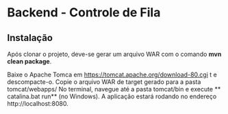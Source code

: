 # Backend - Controle de Fila

## Instalação
Após clonar o projeto, deve-se gerar um arquivo WAR com o comando **mvn clean package**.

Baixe o Apache Tomca em https://tomcat.apache.org/download-80.cgi t e descompacte-o.
Copie o arquivo WAR de target gerado para a  pasta tomcat/webapps/
No terminal, navegue até a pasta tomcat/bin e execute ** catalina.bat run** (no Windows).
A aplicação estará rodando no endereço http://localhost:8080.